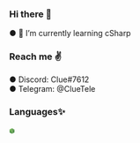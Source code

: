 ### Hi there 👋

● 🌱 I’m currently learning cSharp  

### Reach me ✌
● Discord: Clue#7612  
● Telegram: @ClueTele

### Languages✨

<img src="https://raw.githubusercontent.com/github/explore/80688e429a7d4ef2fca1e82350fe8e3517d3494d/topics/nodejs/nodejs.png" width="10"/>
